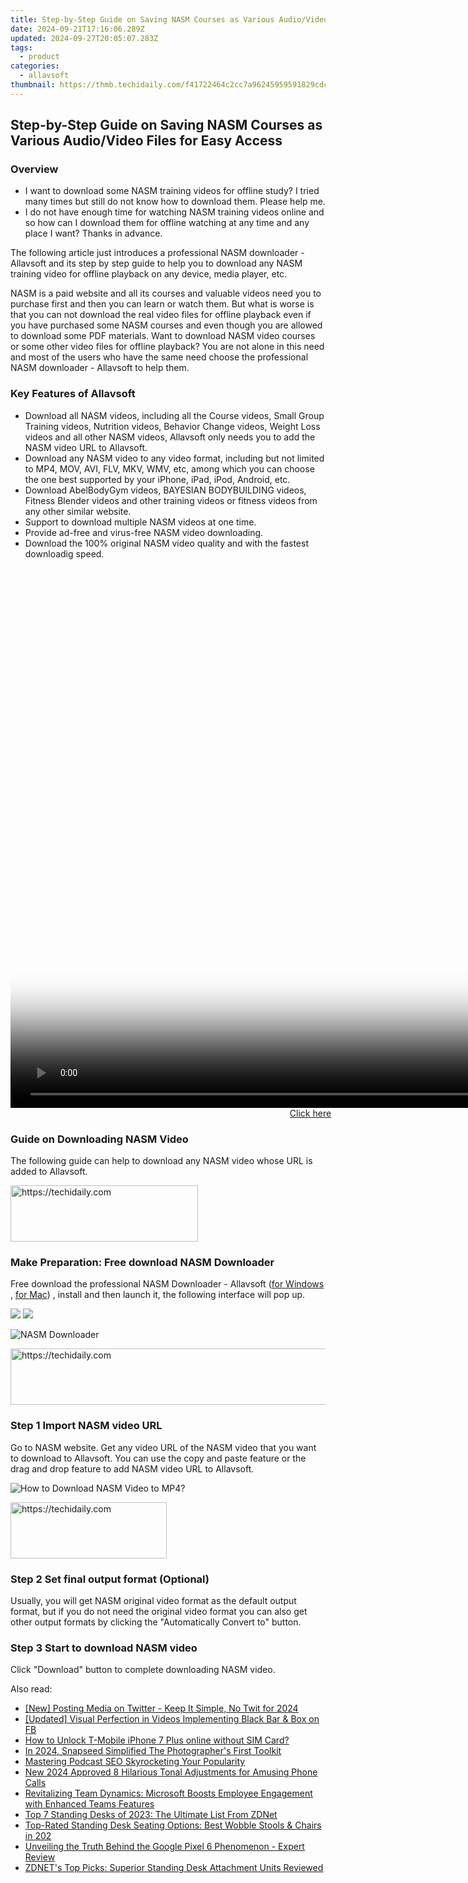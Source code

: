 ```yaml
---
title: Step-by-Step Guide on Saving NASM Courses as Various Audio/Video Files for Easy Access
date: 2024-09-21T17:16:06.289Z
updated: 2024-09-27T20:05:07.283Z
tags:
  - product
categories:
  - allavsoft
thumbnail: https://thmb.techidaily.com/f41722464c2cc7a96245959591829cdc5706533ced28a08a790d8df958eaebc6.jpg
---
```


## Step-by-Step Guide on Saving NASM Courses as Various Audio/Video Files for Easy Access

### Overview

* I want to download some NASM training videos for offline study? I tried many times but still do not know how to download them. Please help me.
* I do not have enough time for watching NASM training videos online and so how can I download them for offline watching at any time and any place I want? Thanks in advance.

The following article just introduces a professional NASM downloader - Allavsoft and its step by step guide to help you to download any NASM training video for offline playback on any device, media player, etc.

NASM is a paid website and all its courses and valuable videos need you to purchase first and then you can learn or watch them. But what is worse is that you can not download the real video files for offline playback even if you have purchased some NASM courses and even though you are allowed to download some PDF materials. Want to download NASM video courses or some other video files for offline playback? You are not alone in this need and most of the users who have the same need choose the professional NASM downloader - Allavsoft to help them.

### Key Features of Allavsoft

* Download all NASM videos, including all the Course videos, Small Group Training videos, Nutrition videos, Behavior Change videos, Weight Loss videos and all other NASM videos, Allavsoft only needs you to add the NASM video URL to Allavsoft.
* Download any NASM video to any video format, including but not limited to MP4, MOV, AVI, FLV, MKV, WMV, etc, among which you can choose the one best supported by your iPhone, iPad, iPod, Android, etc.
* Download AbelBodyGym videos, BAYESIAN BODYBUILDING videos, Fitness Blender videos and other training videos or fitness videos from any other similar website.
* Support to download multiple NASM videos at one time.
* Provide ad-free and virus-free NASM video downloading.
* Download the 100% original NASM video quality and with the fastest downloadig speed.

<!-- affiliate ads begin -->
<span id="1495277">
					<video width="1536" height="864" style="cursor:pointer"
           poster="//a.impactradius-go.com/display-clicktoplayimage/1495277.png"
           onclick="if(!this.playClicked){this.play();this.setAttribute('controls',true);this.playClicked=true;}">
	   <source src="//a.impactradius-go.com/display-ad/17189-1495277">
	   <img src="//a.impactradius-go.com/display-clicktoplayimage/1495277.png" style="border: none; height: 100%; width: 100%; object-fit: contain">
	</video>
	<div style="width:960px;text-align:center"><a href="javascript:window.open(decodeURIComponent('https%3A%2F%2Ffunwhole.sjv.io%2Fc%2F5597632%2F1495277%2F17189'), '_blank');void(0);">Click here</a></div>
</span>
<img height="0" width="0" src="https://imp.pxf.io/i/5597632/1495277/17189" style="position:absolute;visibility:hidden;" border="0" />
<!-- affiliate ads end -->

### Guide on Downloading NASM Video

The following guide can help to download any NASM video whose URL is added to Allavsoft.

<!-- affiliate ads begin -->
<a href="https://aligracehair.sjv.io/c/5597632/2006941/19272" target="_top" id="2006941">
  <img src="//a.impactradius-go.com/display-ad/19272-2006941" border="0" alt="https://techidaily.com" width="300" height="90"/>
</a>
<img height="0" width="0" src="https://aligracehair.sjv.io/i/5597632/2006941/19272" style="position:absolute;visibility:hidden;" border="0" />
<!-- affiliate ads end -->

### Make Preparation: Free download NASM Downloader

Free download the professional NASM Downloader - Allavsoft ([for Windows](https://tools.techidaily.com/allavsoft/products/) , [for Mac](https://tools.techidaily.com/allavsoft/products/)) , install and then launch it, the following interface will pop up.

[![](https://www.allavsoft.com/how-to/../images/how-to/free-download-win.jpg)](https://tools.techidaily.com/allavsoft/products/) [![](https://www.allavsoft.com/how-to/../images/how-to/free-download-mac.jpg)](https://tools.techidaily.com/allavsoft/products/)

![NASM Downloader](https://www.allavsoft.com/how-to/../images/allavsoft/screen-shot-600.jpg)

<!-- affiliate ads begin -->
<a href="https://unicoeye.pxf.io/c/5597632/2148772/18498" target="_top" id="2148772">
  <img src="//a.impactradius-go.com/display-ad/18498-2148772" border="0" alt="https://techidaily.com" width="728" height="90"/>
</a>
<img height="0" width="0" src="https://unicoeye.pxf.io/i/5597632/2148772/18498" style="position:absolute;visibility:hidden;" border="0" />
<!-- affiliate ads end -->

### Step 1 Import NASM video URL

Go to NASM website. Get any video URL of the NASM video that you want to download to Allavsoft. You can use the copy and paste feature or the drag and drop feature to add NASM video URL to Allavsoft.

![How to Download NASM Video to MP4?](https://www.allavsoft.com/how-to/../images/how-to/download-rtmp-video/download-rtmp-video.jpg)

<!-- affiliate ads begin -->
<a href="https://review-au.sjv.io/c/5597632/2098705/14409" target="_top" id="2098705">
  <img src="//a.impactradius-go.com/display-ad/14409-2098705" border="0" alt="https://techidaily.com" width="250" height="90"/>
</a>
<img height="0" width="0" src="https://review-au.sjv.io/i/5597632/2098705/14409" style="position:absolute;visibility:hidden;" border="0" />
<!-- affiliate ads end -->

### Step 2 Set final output format (Optional)

Usually, you will get NASM original video format as the default output format, but if you do not need the original video format you can also get other output formats by clicking the "Automatically Convert to" button.

### Step 3 Start to download NASM video

Click "Download" button to complete downloading NASM video.

<ins class="adsbygoogle"
     style="display:block"
     data-ad-format="autorelaxed"
     data-ad-client="ca-pub-7571918770474297"
     data-ad-slot="1223367746"></ins>

<ins class="adsbygoogle"
     style="display:block"
     data-ad-client="ca-pub-7571918770474297"
     data-ad-slot="8358498916"
     data-ad-format="auto"
     data-full-width-responsive="true"></ins>

<span class="atpl-alsoreadstyle">Also read:</span>
<div><ul>
<li><a href="https://twitter-videos.techidaily.com/new-posting-media-on-twitter-keep-it-simple-no-twit-for-2024/"><u>[New] Posting Media on Twitter - Keep It Simple, No Twit for 2024</u></a></li>
<li><a href="https://facebook-video-recording.techidaily.com/updated-visual-perfection-in-videos-implementing-black-bar-and-box-on-fb/"><u>[Updated] Visual Perfection in Videos Implementing Black Bar & Box on FB</u></a></li>
<li><a href="https://sim-unlock.techidaily.com/how-to-unlock-t-mobile-iphone-7-plus-online-without-sim-card-by-drfone-ios/"><u>How to Unlock T-Mobile iPhone 7 Plus online without SIM Card?</u></a></li>
<li><a href="https://extra-skills.techidaily.com/in-2024-snapseed-simplified-the-photographers-first-toolkit/"><u>In 2024, Snapseed Simplified The Photographer's First Toolkit</u></a></li>
<li><a href="https://extra-lessons.techidaily.com/mastering-podcast-seo-skyrocketing-your-popularity/"><u>Mastering Podcast SEO Skyrocketing Your Popularity</u></a></li>
<li><a href="https://audio-shaping.techidaily.com/new-2024-approved-8-hilarious-tonal-adjustments-for-amusing-phone-calls/"><u>New 2024 Approved 8 Hilarious Tonal Adjustments for Amusing Phone Calls</u></a></li>
<li><a href="https://win-comparisons.techidaily.com/revitalizing-team-dynamics-microsoft-boosts-employee-engagement-with-enhanced-teams-features/"><u>Revitalizing Team Dynamics: Microsoft Boosts Employee Engagement with Enhanced Teams Features</u></a></li>
<li><a href="https://win-comparisons.techidaily.com/top-7-standing-desks-of-2023-the-ultimate-list-from-zdnet/"><u>Top 7 Standing Desks of 2023: The Ultimate List From ZDNet</u></a></li>
<li><a href="https://win-comparisons.techidaily.com/top-rated-standing-desk-seating-options-best-wobble-stools-and-chairs-in-202/"><u>Top-Rated Standing Desk Seating Options: Best Wobble Stools & Chairs in 202</u></a></li>
<li><a href="https://buynow-tips.techidaily.com/unveiling-the-truth-behind-the-google-pixel-6-phenomenon-expert-review/"><u>Unveiling the Truth Behind the Google Pixel 6 Phenomenon - Expert Review</u></a></li>
<li><a href="https://win-comparisons.techidaily.com/zdnets-top-picks-superior-standing-desk-attachment-units-reviewed/"><u>ZDNET's Top Picks: Superior Standing Desk Attachment Units Reviewed</u></a></li>
</ul></div>

